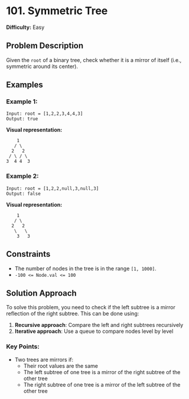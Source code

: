 # 101. Symmetric Tree

**Difficulty:** Easy

## Problem Description

Given the `root` of a binary tree, check whether it is a mirror of itself (i.e., symmetric around its center).

## Examples

### Example 1:

```
Input: root = [1,2,2,3,4,4,3]
Output: true
```

**Visual representation:**
```
    1
   / \
  2   2
 / \ / \
3  4 4  3
```

### Example 2:

```
Input: root = [1,2,2,null,3,null,3]
Output: false
```

**Visual representation:**
```
    1
   / \
  2   2
   \   \
    3   3
```

## Constraints

* The number of nodes in the tree is in the range `[1, 1000]`.
* `-100 <= Node.val <= 100`

## Solution Approach

To solve this problem, you need to check if the left subtree is a mirror reflection of the right subtree. This can be done using:

1. **Recursive approach**: Compare the left and right subtrees recursively
2. **Iterative approach**: Use a queue to compare nodes level by level

### Key Points:
- Two trees are mirrors if:
  - Their root values are the same
  - The left subtree of one tree is a mirror of the right subtree of the other tree
  - The right subtree of one tree is a mirror of the left subtree of the other tree